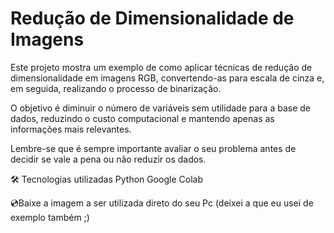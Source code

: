 # Redução de Dimensionalidade de Imagens

Este projeto mostra um exemplo de como aplicar técnicas de redução de dimensionalidade em imagens RGB, convertendo-as para escala de cinza e, em seguida, realizando o processo de binarização.

O objetivo é diminuir o número de variáveis sem utilidade para a base de dados, reduzindo o custo computacional e mantendo apenas as informações mais relevantes.

Lembre-se que é sempre importante avaliar o seu problema antes de decidir se vale a pena ou não reduzir os dados.

🛠️ Tecnologias utilizadas
Python
Google Colab

💿Baixe a imagem a ser utilizada direto do seu Pc (deixei a que eu usei de exemplo também ;)
